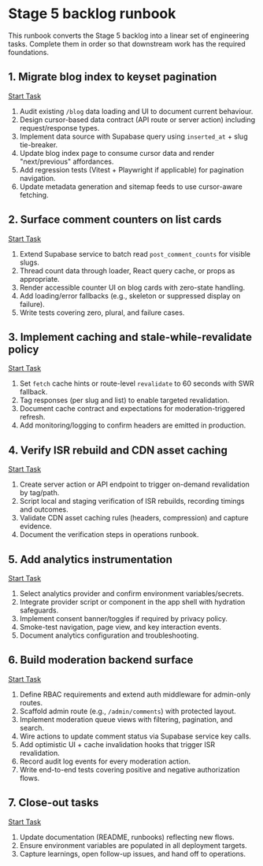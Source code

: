 # Stage 5 backlog runbook

This runbook converts the Stage 5 backlog into a linear set of engineering tasks. Complete them in order so that downstream work has the required foundations.

## 1. Migrate blog index to keyset pagination
<a href="../../issues/new?title=Stage%205%3A%20Keyset%20pagination&labels=stage-5%2Crunbook&body=%23%23%20Checklist%0A-%20%5B%20%5D%201.%20Audit%20existing%20%60%2Fblog%60%20data%20loading%20and%20UI%20to%20document%20current%20behaviour.%0A-%20%5B%20%5D%202.%20Design%20cursor-based%20data%20contract%20%28API%20route%20or%20server%20action%29%20including%20request%2Fresponse%20types.%0A-%20%5B%20%5D%203.%20Implement%20data%20source%20with%20Supabase%20query%20using%20%60inserted_at%60%20%2B%20slug%20tie-breaker.%0A-%20%5B%20%5D%204.%20Update%20blog%20index%20page%20to%20consume%20cursor%20data%20and%20render%20%22next%2Fprevious%22%20affordances.%0A-%20%5B%20%5D%205.%20Add%20regression%20tests%20%28Vitest%20%2B%20Playwright%20if%20applicable%29%20for%20pagination%20navigation.%0A-%20%5B%20%5D%206.%20Update%20metadata%20generation%20and%20sitemap%20feeds%20to%20use%20cursor-aware%20fetching." class="btn btn-primary" target="_blank" rel="noopener noreferrer">Start Task</a>
1. Audit existing `/blog` data loading and UI to document current behaviour.
2. Design cursor-based data contract (API route or server action) including request/response types.
3. Implement data source with Supabase query using `inserted_at` + slug tie-breaker.
4. Update blog index page to consume cursor data and render "next/previous" affordances.
5. Add regression tests (Vitest + Playwright if applicable) for pagination navigation.
6. Update metadata generation and sitemap feeds to use cursor-aware fetching.

## 2. Surface comment counters on list cards
<a href="../../issues/new?title=Stage%205%3A%20Comment%20counters%20on%20list%20cards&labels=stage-5%2Crunbook&body=%23%23%20Checklist%0A-%20%5B%20%5D%201.%20Extend%20Supabase%20service%20to%20batch%20read%20%60post_comment_counts%60%20for%20visible%20slugs.%0A-%20%5B%20%5D%202.%20Thread%20count%20data%20through%20loader%2C%20React%20query%20cache%2C%20or%20props%20as%20appropriate.%0A-%20%5B%20%5D%203.%20Render%20accessible%20counter%20UI%20on%20blog%20cards%20with%20zero-state%20handling.%0A-%20%5B%20%5D%204.%20Add%20loading%2Ferror%20fallbacks%20%28e.g.%2C%20skeleton%20or%20suppressed%20display%20on%20failure%29.%0A-%20%5B%20%5D%205.%20Write%20tests%20covering%20zero%2C%20plural%2C%20and%20failure%20cases." class="btn btn-primary" target="_blank" rel="noopener noreferrer">Start Task</a>
1. Extend Supabase service to batch read `post_comment_counts` for visible slugs.
2. Thread count data through loader, React query cache, or props as appropriate.
3. Render accessible counter UI on blog cards with zero-state handling.
4. Add loading/error fallbacks (e.g., skeleton or suppressed display on failure).
5. Write tests covering zero, plural, and failure cases.

## 3. Implement caching and stale-while-revalidate policy
<a href="../../issues/new?title=Stage%205%3A%20Caching%20and%20SWR%20policy&labels=stage-5%2Crunbook&body=%23%23%20Checklist%0A-%20%5B%20%5D%201.%20Set%20%60fetch%60%20cache%20hints%20or%20route-level%20%60revalidate%60%20to%2060%20seconds%20with%20SWR%20fallback.%0A-%20%5B%20%5D%202.%20Tag%20responses%20%28per%20slug%20and%20list%29%20to%20enable%20targeted%20revalidation.%0A-%20%5B%20%5D%203.%20Document%20cache%20contract%20and%20expectations%20for%20moderation-triggered%20refresh.%0A-%20%5B%20%5D%204.%20Add%20monitoring%2Flogging%20to%20confirm%20headers%20are%20emitted%20in%20production." class="btn btn-primary" target="_blank" rel="noopener noreferrer">Start Task</a>
1. Set `fetch` cache hints or route-level `revalidate` to 60 seconds with SWR fallback.
2. Tag responses (per slug and list) to enable targeted revalidation.
3. Document cache contract and expectations for moderation-triggered refresh.
4. Add monitoring/logging to confirm headers are emitted in production.

## 4. Verify ISR rebuild and CDN asset caching
<a href="../../issues/new?title=Stage%205%3A%20Verify%20ISR%20rebuild%20and%20CDN%20caching&labels=stage-5%2Crunbook&body=%23%23%20Checklist%0A-%20%5B%20%5D%201.%20Create%20server%20action%20or%20API%20endpoint%20to%20trigger%20on-demand%20revalidation%20by%20tag%2Fpath.%0A-%20%5B%20%5D%202.%20Script%20local%20and%20staging%20verification%20of%20ISR%20rebuilds%2C%20recording%20timings%20and%20outcomes.%0A-%20%5B%20%5D%203.%20Validate%20CDN%20asset%20caching%20rules%20%28headers%2C%20compression%29%20and%20capture%20evidence.%0A-%20%5B%20%5D%204.%20Document%20the%20verification%20steps%20in%20operations%20runbook." class="btn btn-primary" target="_blank" rel="noopener noreferrer">Start Task</a>
1. Create server action or API endpoint to trigger on-demand revalidation by tag/path.
2. Script local and staging verification of ISR rebuilds, recording timings and outcomes.
3. Validate CDN asset caching rules (headers, compression) and capture evidence.
4. Document the verification steps in operations runbook.

## 5. Add analytics instrumentation
<a href="../../issues/new?title=Stage%205%3A%20Analytics%20instrumentation&labels=stage-5%2Crunbook&body=%23%23%20Checklist%0A-%20%5B%20%5D%201.%20Select%20analytics%20provider%20and%20confirm%20environment%20variables%2Fsecrets.%0A-%20%5B%20%5D%202.%20Integrate%20provider%20script%20or%20component%20in%20the%20app%20shell%20with%20hydration%20safeguards.%0A-%20%5B%20%5D%203.%20Implement%20consent%20banner%2Ftoggles%20if%20required%20by%20privacy%20policy.%0A-%20%5B%20%5D%204.%20Smoke-test%20navigation%2C%20page%20view%2C%20and%20key%20interaction%20events.%0A-%20%5B%20%5D%205.%20Document%20analytics%20configuration%20and%20troubleshooting." class="btn btn-primary" target="_blank" rel="noopener noreferrer">Start Task</a>
1. Select analytics provider and confirm environment variables/secrets.
2. Integrate provider script or component in the app shell with hydration safeguards.
3. Implement consent banner/toggles if required by privacy policy.
4. Smoke-test navigation, page view, and key interaction events.
5. Document analytics configuration and troubleshooting.

## 6. Build moderation backend surface
<a href="../../issues/new?title=Stage%205%3A%20Moderation%20backend%20surface&labels=stage-5%2Crunbook&body=%23%23%20Checklist%0A-%20%5B%20%5D%201.%20Define%20RBAC%20requirements%20and%20extend%20auth%20middleware%20for%20admin-only%20routes.%0A-%20%5B%20%5D%202.%20Scaffold%20admin%20route%20%28e.g.%2C%20%60%2Fadmin%2Fcomments%60%29%20with%20protected%20layout.%0A-%20%5B%20%5D%203.%20Implement%20moderation%20queue%20views%20with%20filtering%2C%20pagination%2C%20and%20search.%0A-%20%5B%20%5D%204.%20Wire%20actions%20to%20update%20comment%20status%20via%20Supabase%20service%20key%20calls.%0A-%20%5B%20%5D%205.%20Add%20optimistic%20UI%20%2B%20cache%20invalidation%20hooks%20that%20trigger%20ISR%20revalidation.%0A-%20%5B%20%5D%206.%20Record%20audit%20log%20events%20for%20every%20moderation%20action.%0A-%20%5B%20%5D%207.%20Write%20end-to-end%20tests%20covering%20positive%20and%20negative%20authorization%20flows." class="btn btn-primary" target="_blank" rel="noopener noreferrer">Start Task</a>
1. Define RBAC requirements and extend auth middleware for admin-only routes.
2. Scaffold admin route (e.g., `/admin/comments`) with protected layout.
3. Implement moderation queue views with filtering, pagination, and search.
4. Wire actions to update comment status via Supabase service key calls.
5. Add optimistic UI + cache invalidation hooks that trigger ISR revalidation.
6. Record audit log events for every moderation action.
7. Write end-to-end tests covering positive and negative authorization flows.

## 7. Close-out tasks
<a href="../../issues/new?title=Stage%205%3A%20Close-out%20tasks&labels=stage-5%2Crunbook&body=%23%23%20Checklist%0A-%20%5B%20%5D%201.%20Update%20documentation%20%28README%2C%20runbooks%29%20reflecting%20new%20flows.%0A-%20%5B%20%5D%202.%20Ensure%20environment%20variables%20are%20populated%20in%20all%20deployment%20targets.%0A-%20%5B%20%5D%203.%20Capture%20learnings%2C%20open%20follow-up%20issues%2C%20and%20hand%20off%20to%20operations." class="btn btn-primary" target="_blank" rel="noopener noreferrer">Start Task</a>
1. Update documentation (README, runbooks) reflecting new flows.
2. Ensure environment variables are populated in all deployment targets.
3. Capture learnings, open follow-up issues, and hand off to operations.
